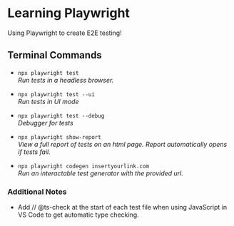 # Learning Playwright
Using Playwright to create E2E testing!


## Terminal Commands
- `npx playwright test` <br/>
_Run tests in a headless browser._

- `npx playwright test --ui` <br/>
_Run tests in UI mode_

- `npx playwright test --debug` <br/>
_Debugger for tests_

- `npx playwright show-report` <br/>
_View a full report of tests on an html page. Report automatically opens if tests fail._

- `npx playwright codegen insertyourlink.com` <br/>
_Run an interactable test generator with the provided url._

### Additional Notes
- Add // @ts-check at the start of each test file when using JavaScript in VS Code to get automatic type checking.